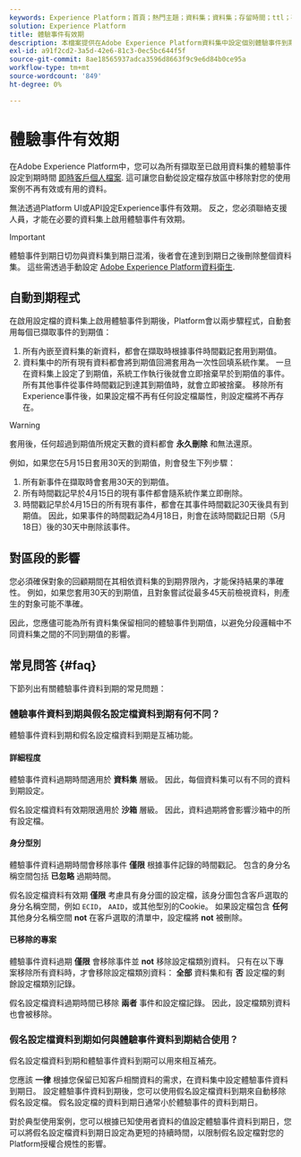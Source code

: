 ```yaml
---
keywords: Experience Platform；首頁；熱門主題；資料集；資料集；存留時間；ttl；存留時間；
solution: Experience Platform
title: 體驗事件有效期
description: 本檔案提供在Adobe Experience Platform資料集中設定個別體驗事件到期時間的一般指引。
exl-id: a91f2cd2-3a5d-42e6-81c3-0ec5bc644f5f
source-git-commit: 8ae18565937adca3596d8663f9c9e6d84b0ce95a
workflow-type: tm+mt
source-wordcount: '849'
ht-degree: 0%

---
```


# 體驗事件有效期

在Adobe Experience Platform中，您可以為所有擷取至已啟用資料集的體驗事件設定到期時間 [即時客戶個人檔案](./home.md). 這可讓您自動從設定檔存放區中移除對您的使用案例不再有效或有用的資料。

無法透過Platform UI或API設定Experience事件有效期。 反之，您必須聯絡支援人員，才能在必要的資料集上啟用體驗事件有效期。

>[!IMPORTANT]
>
>體驗事件到期日切勿與資料集到期日混淆，後者會在達到到期日之後刪除整個資料集。 這些需透過手動設定 [Adobe Experience Platform資料衛生](../hygiene/home.md).

## 自動到期程式

在啟用設定檔的資料集上啟用體驗事件到期後，Platform會以兩步驟程式，自動套用每個已擷取事件的到期值：

1. 所有內嵌至資料集的新資料，都會在擷取時根據事件時間戳記套用到期值。
1. 資料集中的所有現有資料都會將到期值回溯套用為一次性回填系統作業。 一旦在資料集上設定了到期值，系統工作執行後就會立即捨棄早於到期值的事件。 所有其他事件從事件時間戳記到達其到期值時，就會立即被捨棄。 移除所有Experience事件後，如果設定檔不再有任何設定檔屬性，則設定檔將不再存在。

>[!WARNING]
>
>套用後，任何超過到期值所規定天數的資料都會 **永久刪除** 和無法還原。

例如，如果您在5月15日套用30天的到期值，則會發生下列步驟：

1. 所有新事件在擷取時會套用30天的到期值。
1. 所有時間戳記早於4月15日的現有事件都會隨系統作業立即刪除。
1. 時間戳記早於4月15日的所有現有事件，都會在其事件時間戳記30天後具有到期值。 因此，如果事件的時間戳記為4月18日，則會在該時間戳記日期（5月18日）後的30天中刪除該事件。

## 對區段的影響

您必須確保對象的回顧期間在其相依資料集的到期界限內，才能保持結果的準確性。 例如，如果您套用30天的到期值，且對象嘗試從最多45天前檢視資料，則產生的對象可能不準確。

因此，您應儘可能為所有資料集保留相同的體驗事件到期值，以避免分段邏輯中不同資料集之間的不同到期值的影響。

## 常見問答 {#faq}

下節列出有關體驗事件資料到期的常見問題：

### 體驗事件資料到期與假名設定檔資料到期有何不同？

體驗事件資料到期和假名設定檔資料到期是互補功能。

#### 詳細程度

體驗事件資料過期時間適用於 **資料集** 層級。 因此，每個資料集可以有不同的資料到期設定。

假名設定檔資料有效期限適用於 **沙箱** 層級。 因此，資料過期將會影響沙箱中的所有設定檔。

#### 身分型別

體驗事件資料過期時間會移除事件 **僅限** 根據事件記錄的時間戳記。 包含的身分名稱空間包括 **已忽略** 過期時間。

假名設定檔資料有效期 **僅限** 考慮具有身分圖的設定檔，該身分圖包含客戶選取的身分名稱空間，例如 `ECID`， `AAID`，或其他型別的Cookie。 如果設定檔包含 **任何** 其他身分名稱空間 **not** 在客戶選取的清單中，設定檔將 **not** 被刪除。

#### 已移除的專案

體驗事件資料過期 **僅限** 會移除事件並 **not** 移除設定檔類別資料。 只有在以下專案移除所有資料時，才會移除設定檔類別資料： **全部** 資料集和有 **否** 設定檔的剩餘設定檔類別記錄。

假名設定檔資料過期時間已移除 **兩者** 事件和設定檔記錄。 因此，設定檔類別資料也會被移除。

### 假名設定檔資料到期如何與體驗事件資料到期結合使用？

假名設定檔資料到期和體驗事件資料到期可以用來相互補充。

您應該 **一律** 根據您保留已知客戶相關資料的需求，在資料集中設定體驗事件資料到期日。 設定體驗事件資料到期後，您可以使用假名設定檔資料到期來自動移除假名設定檔。 假名設定檔的資料到期日通常小於體驗事件的資料到期日。

對於典型使用案例，您可以根據已知使用者資料的值設定體驗事件資料到期日，您可以將假名設定檔資料到期日設定為更短的持續時間，以限制假名設定檔對您的Platform授權合規性的影響。
